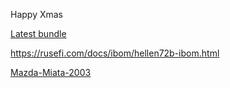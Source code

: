 Happy Xmas

[Latest bundle](https://rusefi.com/build_server/rusefi_bundle_hellen72.zip)

https://rusefi.com/docs/ibom/hellen72b-ibom.html


[Mazda-Miata-2003](Mazda-Miata-2003)